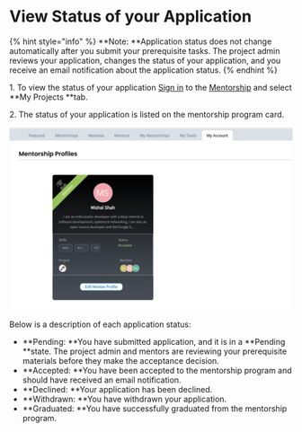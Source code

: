 # View Status of your Application

{% hint style="info" %}
**Note: **Application status does not change automatically after you submit your prerequisite tasks. The project admin reviews your application, changes the status of your application, and you receive an email notification about the application status.
{% endhint %}

1\. To view the status of your application [Sign in](../../sso/sign-in/) to the [Mentorship](https://mentorship.lfx.linuxfoundation.org) and select **My Projects **tab.&#x20;

2\. The status of your application is listed on the mentorship program card.

![](<../../.gitbook/assets/Mentorship Profile.png>)

Below is a description of each application status:

* **Pending: **You have submitted application, and it is in a **Pending **state. The project admin and mentors are reviewing your prerequisite materials before they make the acceptance decision.&#x20;
* **Accepted: **You have been accepted to the mentorship program and should have received an email notification.
* **Declined: **Your application has been declined.
* **Withdrawn: **You have withdrawn your application.
* **Graduated: **You have successfully graduated from the mentorship program.
